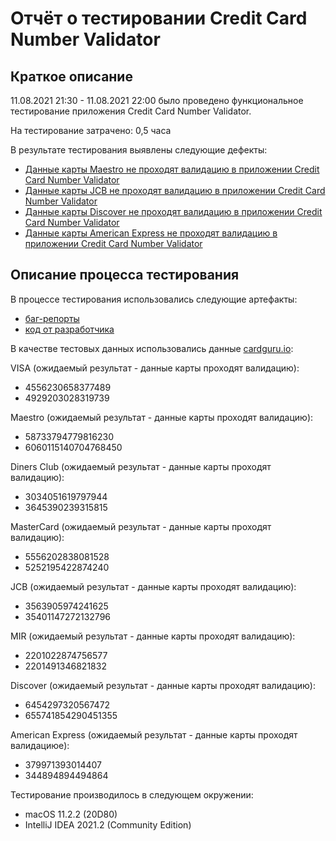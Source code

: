 # Отчёт о тестировании Credit Card Number Validator
## Краткое описание

11.08.2021 21:30 - 11.08.2021 22:00 было проведено функциональное тестирование приложения Credit Card Number Validator.

На тестирование затрачено: 0,5 часа

В результате тестирования выявлены следующие дефекты:
* [Данные карты Maestro не проходят валидацию в приложении Credit Card Number Validator](https://github.com/Chzhanchik/java-1/issues/1)
* [Данные карты JCB не проходят валидацию в приложении Credit Card Number Validator](https://github.com/Chzhanchik/java-1/issues/2)
* [Данные карты Discover не проходят валидацию в приложении Credit Card Number Validator](https://github.com/Chzhanchik/java-1/issues/3)
* [Данные карты American Express не проходят валидацию в приложении Credit Card Number Validator](https://github.com/Chzhanchik/java-1/issues/4)


## Описание процесса тестирования

В процессе тестирования использовались следующие артефакты:
* [баг-репорты](https://github.com/Chzhanchik/java-1/issues)
* [код от разработчика](https://github.com/Chzhanchik/java-1/blob/master/Main.java.html)

В качестве тестовых данных использовались данные [cardguru.io](https://cardguru.io/credit-card-generator/mir):

VISA (ожидаемый результат - данные карты проходят валидацию):
* 4556230658377489 
* 4929203028319739

Maestro (ожидаемый результат - данные карты проходят валидацию):
* 58733794779816230
* 6060115140704768450

Diners Club (ожидаемый результат - данные карты проходят валидацию):
* 3034051619797944
* 3645390239315815

MasterCard (ожидаемый результат - данные карты проходят валидацию):
* 5556202838081528
* 5252195422874240

JCB (ожидаемый результат - данные карты проходят валидацию):
* 3563905974241625
* 35401147272132796

MIR (ожидаемый результат - данные карты проходят валидацию):
* 2201022874756577
* 2201491346821832

Discover (ожидаемый результат - данные карты проходят валидацию):
* 6454297320567472
* 655741854290451355

American Express (ожидаемый результат - данные карты проходят валидациюе):
* 379971393014407
* 344894894494864

Тестирование производилось в следующем окружении:
*  macOS 11.2.2 (20D80)
* IntelliJ IDEA 2021.2 (Community Edition)